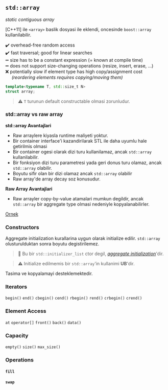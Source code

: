 ## `std::array`
*static contiguous array*

[C++11] ile `<array>` baslik dosyasi ile eklendi, oncesinde `boost::array` kullanilabilir.

:heavy_check_mark:  overhead-free random access  
:heavy_check_mark:  fast traversal; good for linear searches  
:heavy_minus_sign:  size has to be a constant expression (= known at compile time)  
:heavy_minus_sign:  does not support size-changing operations (resize, insert, erase, …)  
:x:  potentially slow if element type has high copy/assignment cost  
&nbsp;&nbsp;&nbsp;&nbsp;&nbsp;*(reordering elements requires copying/moving them)*  

```C++
template<typename T, std::size_t N> 
struct array;
```

> :warning: `T` turunun default constructable olmasi zorunludur.


### std::array vs raw array 
**std::array Avantajlari**  
* Raw arraylere kiyasla runtime maliyeti yoktur.
* Bir container interface'i kazandirilarak STL ile daha uyumlu hale getirilmis olmasi
* Bir container ogesi olarak dizi turu kullanilamaz, ancak `std::array` kullanilabilir.
* Bir fonksiyon dizi turu parametresi yada geri donus turu olamaz, ancak `std::array` olabilir.
* Boyutu sifir olan bir dizi olamaz ancak `std::array` olabilir
* Raw array'de array decay soz konusudur.

**Raw Array Avantajlari**  
* Raw arrayler copy-by-value atamalari mumkun degildir, ancak `std::array` bir aggregate type olmasi nedeniyle kopyalanabilirler.

<!--  -->

[Ornek](res/src/array01.cpp)

### Constructors
Aggregate initialization kurallarina uygun olarak initialize edilir. `std::array` olusturulduktan sonra boyutu degistirilemez.

> :triangular_flag_on_post: 
> Bu bir `std::initializer_list` ctor degil, *[aggregate initialization](../01_lang/050_basics.md#aggregate-initialization)*'dir.

> :warning: 
> Initialize edilmemis bir `std::array`'in kullanimi **UB**'dir.

Tasima ve kopyalamayi desteklemektedir.

### Iterators
`begin()` `end()`  `cbegin()` `cend()`  `rbegin()` `rend()`  `crbegin()` `crend()` 

### Element Access
`at` `operator[]` `front()` `back()` `data()` 

### Capacity
`empty()` `size()` `max_size()` 

### Operations
#### `fill`
#### `swap`





